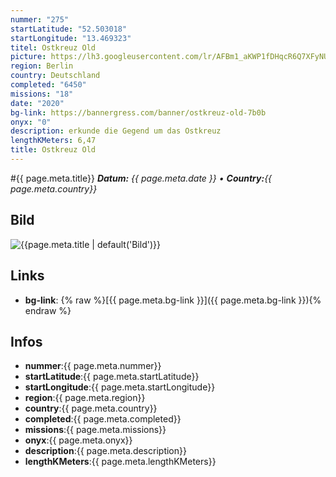 ```yaml
---
nummer: "275"
startLatitude: "52.503018"
startLongitude: "13.469323"
titel: Ostkreuz Old
picture: https://lh3.googleusercontent.com/lr/AFBm1_aKWP1fDHqcR6Q7XFyNUbOJIzjzLd6RP0xgknj3_PlVFYlJwSHwNpW7C1ZfovfYt6BG-Anm9C2fm4Ny7EqhynukZOf4-jUzeCYnV2El3J-ykodby6K2QuXtQMSgmYAW-sX_ROFgSKBljIDN0UNjF87MC5HY4oH16HRJd42cCgbzDwP4VQPxnxMm98Ith_16CEK8wsVTfDldX0ueDUD8q5Y7EeoQ0hMwPF1lQ5B8BjW0U8TuxcucmmHmOYV3NuDUbq0v-RVHnopf4KMHgXdF_USM157RFFdw6L2hS31UvHvPlumI3MIXRtt8MOoJu-e3nFgfewAiS4JQQ4QNddMGl5ohJ_vNP4g7EvdDx9yZhJf3a0ltZBSsD53NcmWnch1Mr8V5yapzVn22wuFGUjTXgbtUzhbKYtE8myeZSkGvF9yHWHvWNjtDNvTeMK1rQccUtfjx3_LcAK8W0PCey7rbyONf6oyZP0Lq1IRX44v2YEplMCEhQ1Feukvby3Lau7fBcX12sSpdIBCe8CAxd-xRHB-c2OxhUIY4oAbYhLEbsZ_tGM1s8E-zUMyX4q33_FJcjgLAxYcbIV2wAnddlkhXa-6SbtWV5Cr2hR9x0CdCzK8WZ8VW0oV2S0XTs0mcFCro0kdXWck9npBPx9cTPvivZ0aKgDMyWW2TL4KGALG73DrIBoxoFKVXy1FDyhJBJsLs0cR0PbEC9sv75XNSzar0Ec3beVDdDPxbeA9ePJof5OVSvAAoRAkn8lC3qn3raRN8ZwjNIz0WCYqN_2_9Um20kiTbMFRbOkCukAyWYDr9zTwC2CJ-2UQsHadkRtwFfgCXah7hArulALBUHFZIiebaL1Nopwm1oACO40en
region: Berlin
country: Deutschland
completed: "6450"
missions: "18"
date: "2020"
bg-link: https://bannergress.com/banner/ostkreuz-old-7b0b
onyx: "0"
description: erkunde die Gegend um das Ostkreuz
lengthKMeters: 6,47
title: Ostkreuz Old
---
```


#{{ page.meta.title}}
_**Datum:** {{ page.meta.date }} • **Country:**{{ page.meta.country}}_

## Bild
![{{page.meta.title | default('Bild')}}]({{page.meta.picture}})

## Links
- **bg-link**: {% raw %}[{{ page.meta.bg-link }}]({{ page.meta.bg-link }}){% endraw %}

## Infos
- **nummer**:{{ page.meta.nummer}}
- **startLatitude**:{{ page.meta.startLatitude}}
- **startLongitude**:{{ page.meta.startLongitude}}
- **region**:{{ page.meta.region}}
- **country**:{{ page.meta.country}}
- **completed**:{{ page.meta.completed}}
- **missions**:{{ page.meta.missions}}
- **onyx**:{{ page.meta.onyx}}
- **description**:{{ page.meta.description}}
- **lengthKMeters**:{{ page.meta.lengthKMeters}}

